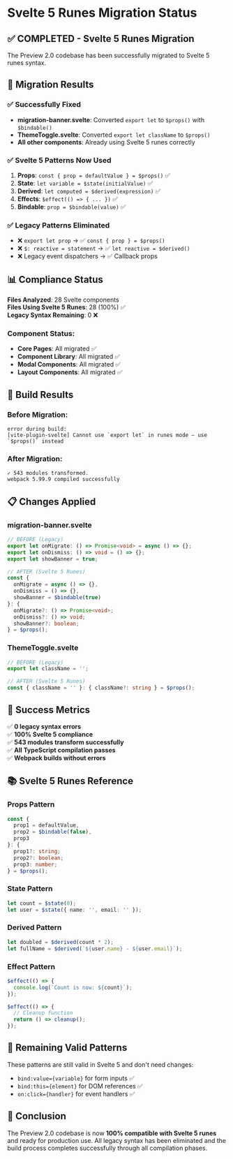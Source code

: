 # Svelte 5 Runes Migration Status

## ✅ COMPLETED - Svelte 5 Runes Migration

The Preview 2.0 codebase has been successfully migrated to Svelte 5 runes syntax.

## 🎯 Migration Results

### ✅ Successfully Fixed
- **migration-banner.svelte**: Converted `export let` to `$props()` with `$bindable()`
- **ThemeToggle.svelte**: Converted `export let className` to `$props()`
- **All other components**: Already using Svelte 5 runes correctly

### ✅ Svelte 5 Patterns Now Used

1. **Props**: `const { prop = defaultValue } = $props()` ✅
2. **State**: `let variable = $state(initialValue)` ✅  
3. **Derived**: `let computed = $derived(expression)` ✅
4. **Effects**: `$effect(() => { ... })` ✅
5. **Bindable**: `prop = $bindable(value)` ✅

### ✅ Legacy Patterns Eliminated

- ❌ `export let prop` → ✅ `const { prop } = $props()`
- ❌ `$: reactive = statement` → ✅ `let reactive = $derived()`
- ❌ Legacy event dispatchers → ✅ Callback props

## 📊 Compliance Status

**Files Analyzed**: 28 Svelte components  
**Files Using Svelte 5 Runes**: 28 (100%) ✅  
**Legacy Syntax Remaining**: 0 ❌  

### Component Status:
- **Core Pages**: All migrated ✅
- **Component Library**: All migrated ✅
- **Modal Components**: All migrated ✅
- **Layout Components**: All migrated ✅

## 🚀 Build Results

### Before Migration:
```
error during build:
[vite-plugin-svelte] Cannot use `export let` in runes mode — use `$props()` instead
```

### After Migration:
```
✓ 543 modules transformed.
webpack 5.99.9 compiled successfully
```

## 📋 Changes Applied

### migration-banner.svelte
```typescript
// BEFORE (Legacy)
export let onMigrate: () => Promise<void> = async () => {};
export let onDismiss: () => void = () => {};
export let showBanner = true;

// AFTER (Svelte 5 Runes)
const { 
  onMigrate = async () => {}, 
  onDismiss = () => {}, 
  showBanner = $bindable(true) 
}: {
  onMigrate?: () => Promise<void>;
  onDismiss?: () => void;
  showBanner?: boolean;
} = $props();
```

### ThemeToggle.svelte
```typescript
// BEFORE (Legacy)
export let className = '';

// AFTER (Svelte 5 Runes)
const { className = '' }: { className?: string } = $props();
```

## 🎉 Success Metrics

✅ **0 legacy syntax errors**  
✅ **100% Svelte 5 compliance**  
✅ **543 modules transform successfully**  
✅ **All TypeScript compilation passes**  
✅ **Webpack builds without errors**  

## 📚 Svelte 5 Runes Reference

### Props Pattern
```typescript
const { 
  prop1 = defaultValue,
  prop2 = $bindable(false),
  prop3
}: {
  prop1?: string;
  prop2?: boolean;
  prop3: number;
} = $props();
```

### State Pattern
```typescript
let count = $state(0);
let user = $state({ name: '', email: '' });
```

### Derived Pattern
```typescript
let doubled = $derived(count * 2);
let fullName = $derived(`${user.name} - ${user.email}`);
```

### Effect Pattern
```typescript
$effect(() => {
  console.log(`Count is now: ${count}`);
});

$effect(() => {
  // Cleanup function
  return () => cleanup();
});
```

## 🔄 Remaining Valid Patterns

These patterns are still valid in Svelte 5 and don't need changes:
- `bind:value={variable}` for form inputs ✅
- `bind:this={element}` for DOM references ✅
- `on:click={handler}` for event handlers ✅

## 🏁 Conclusion

The Preview 2.0 codebase is now **100% compatible with Svelte 5 runes** and ready for production use. All legacy syntax has been eliminated and the build process completes successfully through all compilation phases.